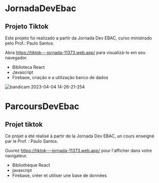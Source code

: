 # JornadaDevEbac 
## Projeto Tiktok

Este projeto foi realizado a partir da Jornada Dev EBAC, curso ministrado pelo Prof.: Paulo Santos.

Abra https://tiktok---jornada-11373.web.app/ para visualizá-lo em seu navegador.

- Biblioteca React
- Javascript 
- Firebase, criação e a utilização banco de dados

![bandicam 2023-04-04 14-26-21-254](https://user-images.githubusercontent.com/114307052/229791082-b5b7f33a-bdc1-4cf9-bcc5-ce36756b1a83.jpg)


# ParcoursDevEbac
## Projet tiktok

Ce projet a été réalisé à partir de la Jornada Dev EBAC, un cours enseigné par le Prof. : Paulo Santos.

Ouvrez https://tiktok---jornada-11373.web.app/ pour l'afficher dans votre navigateur.

- Bibliothèque React
- javascript
- Firebase, créer et utiliser une base de données
